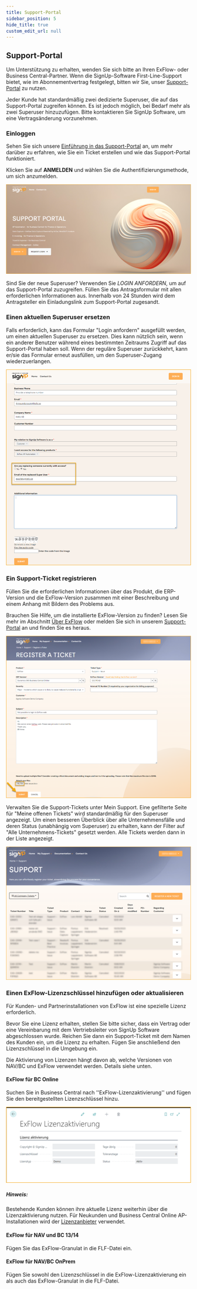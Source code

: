 ```yaml
---
title: Support-Portal
sidebar_position: 5
hide_title: true
custom_edit_url: null
---
```

## Support-Portal

Um Unterstützung zu erhalten, wenden Sie sich bitte an Ihren ExFlow- oder Business Central-Partner. Wenn die SignUp-Software First-Line-Support bietet, wie im Abonnementvertrag festgelegt, bitten wir Sie, unser [Support-Portal](https://support.signupsoftware.com/) zu nutzen.

Jeder Kunde hat standardmäßig zwei dedizierte Superuser, die auf das Support-Portal zugreifen können. Es ist jedoch möglich, bei Bedarf mehr als zwei Superuser hinzuzufügen. Bitte kontaktieren Sie SignUp Software, um eine Vertragsänderung vorzunehmen.

### Einloggen

Sehen Sie sich unsere [Einführung in das Support-Portal](https://www.youtube.com/playlist?list=PLJAWzooWyJH8qpTlXwSyNoBOJbM697r8C) an, um mehr darüber zu erfahren, wie Sie ein Ticket erstellen und wie das Support-Portal funktioniert.

Klicken Sie auf **ANMELDEN** und wählen Sie die Authentifizierungsmethode, um sich anzumelden.

![Support-Portal](../../images/support-portal-sign-in-001.png)

Sind Sie der neue Superuser? Verwenden Sie *LOGIN ANFORDERN*, um auf das Support-Portal zuzugreifen. Füllen Sie das Antragsformular mit allen erforderlichen Informationen aus. Innerhalb von 24 Stunden wird dem Antragsteller ein Einladungslink zum Support-Portal zugesandt.

### Einen aktuellen Superuser ersetzen

Falls erforderlich, kann das Formular "Login anfordern" ausgefüllt werden, um einen aktuellen Superuser zu ersetzen. Dies kann nützlich sein, wenn ein anderer Benutzer während eines bestimmten Zeitraums Zugriff auf das Support-Portal haben soll. Wenn der reguläre Superuser zurückkehrt, kann er/sie das Formular erneut ausfüllen, um den Superuser-Zugang wiederzuerlangen.

![Einen aktuellen Superuser ersetzen](../../images/support-portal-replace-a-super-user-002.png)

### Ein Support-Ticket registrieren

Füllen Sie die erforderlichen Informationen über das Produkt, die ERP-Version und die ExFlow-Version zusammen mit einer Beschreibung und einem Anhang mit Bildern des Problems aus.

Brauchen Sie Hilfe, um die installierte ExFlow-Version zu finden? Lesen Sie mehr im Abschnitt [Über ExFlow](https://support.signupsoftware.com/help-and-support/about-exflow/) oder melden Sie sich in unserem [Support-Portal](https://support.signupsoftware.com/knowledgebase/find-exflow-version/) an und finden Sie es heraus.

![Ein Ticket registrieren](../../images/support-portal-register-a-ticket-003.png)

Verwalten Sie die Support-Tickets unter Mein Support. Eine gefilterte Seite für "Meine offenen Tickets" wird standardmäßig für den Superuser angezeigt. Um einen besseren Überblick über alle Unternehmensfälle und deren Status (unabhängig vom Superuser) zu erhalten, kann der Filter auf "Alle Unternehmens-Tickets" gesetzt werden. Alle Tickets werden dann in der Liste angezeigt.

![Mein Support - Alle Unternehmens-Tickets](../../images/support-portal-all-company-tickets-004.png)

### Einen ExFlow-Lizenzschlüssel hinzufügen oder aktualisieren

Für Kunden- und Partnerinstallationen von ExFlow ist eine spezielle Lizenz erforderlich.

Bevor Sie eine Lizenz erhalten, stellen Sie bitte sicher, dass ein Vertrag oder eine Vereinbarung mit dem Vertriebsleiter von SignUp Software abgeschlossen wurde. Reichen Sie dann ein Support-Ticket mit dem Namen des Kunden ein, um die Lizenz zu erhalten. Fügen Sie anschließend den Lizenzschlüssel in die Umgebung ein.

Die Aktivierung von Lizenzen hängt davon ab, welche Versionen von NAV/BC und ExFlow verwendet werden. Details siehe unten.

#### ExFlow für BC Online

Suchen Sie in Business Central nach ''ExFlow-Lizenzaktivierung'' und fügen Sie den bereitgestellten Lizenzschlüssel hinzu.

![Lizenzschlüssel](../../images/support-portal-license-key.png)<br/>

##### Hinweis:
Bestehende Kunden können ihre aktuelle Lizenz weiterhin über die Lizenzaktivierung nutzen.
Für Neukunden und Business Central Online AP-Installationen wird der [Lizenzanbieter](https://docs.exflow.cloud/business-central/docs/user-manual/welcome-to-exflow/get-started#license-provider) verwendet.

#### ExFlow für NAV und BC 13/14

Fügen Sie das ExFlow-Granulat in die FLF-Datei ein.<br/>

#### ExFlow für NAV/BC OnPrem

Fügen Sie sowohl den Lizenzschlüssel in die ExFlow-Lizenzaktivierung ein als auch das ExFlow-Granulat in die FLF-Datei.<br/>
